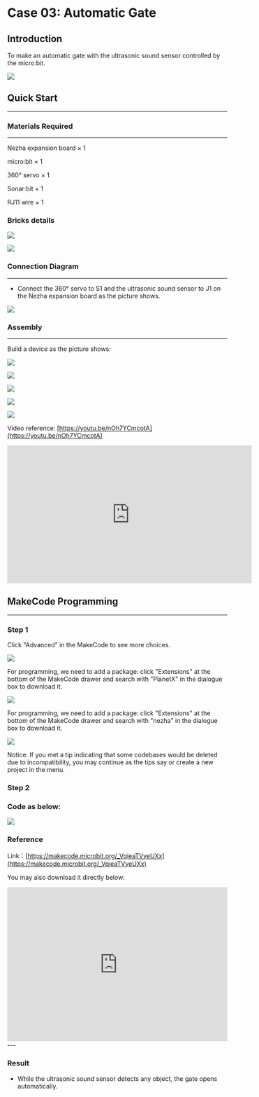 # Case 03: Automatic Gate

## Introduction
To make an automatic gate with the ultrasonic sound sensor controlled by the micro:bit. 

![](./images/case_03_01.png)

## Quick Start
---

### Materials Required
---
Nezha expansion board × 1

micro:bit × 1

360° servo × 1

Sonar:bit  × 1

RJ11 wire × 1


### Bricks details


![](./images/Bricks_case_03.png)


![](./images/case_03_02.png)


### Connection Diagram
---
- Connect the 360° servo to S1 and the ultrasonic sound sensor to J1 on the Nezha expansion board as the picture shows.


![](./images/case_03_03.png)


### Assembly
---

Build a device as the picture shows:

![](./images/case_03_04.png)

![](./images/case_03_05.png)

![](./images/case_03_06.png)

![](./images/case_03_07.png)

![](./images/case_03_08.png)


Video reference: [https://youtu.be/nOh7YCmcotA](https://youtu.be/nOh7YCmcotA)


<iframe width="560" height="315" src="https://www.youtube.com/embed/nOh7YCmcotA" frameborder="0" allow="accelerometer; autoplay; clipboard-write; encrypted-media; gyroscope; picture-in-picture" allowfullscreen></iframe>





## MakeCode Programming
---


### Step 1
Click "Advanced" in the MakeCode to see more choices.

![](./images/case_01_10.png)

For programming, we need to add a package: click "Extensions" at the bottom of the MakeCode drawer and search with "PlanetX" in the dialogue box to download it. 

![](./images/case_01_11.png)

For programming, we need to add a package: click "Extensions" at the bottom of the MakeCode drawer and search with "nezha" in the dialogue box to download it. 

![](./images/case_03_09.png)

Notice: If you met a tip indicating that some codebases would be deleted due to incompatibility, you may continue as the tips say or create a new project in the menu. 

### Step 2

### Code as below:

![](./images/case_03_10.png)


### Reference
Link：[https://makecode.microbit.org/_VqieaTVyeUXx](https://makecode.microbit.org/_VqieaTVyeUXx)

You may also download it directly below:

<div style="position:relative;height:0;padding-bottom:70%;overflow:hidden;"><iframe style="position:absolute;top:0;left:0;width:100%;height:100%;" src="https://makecode.microbit.org/#pub:_VqieaTVyeUXx" frameborder="0" sandbox="allow-popups allow-forms allow-scripts allow-same-origin"></iframe></div>  
---

### Result
- While the ultrasonic sound sensor detects any object, the gate opens automatically.

